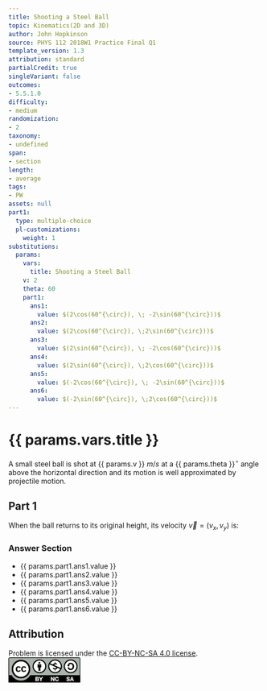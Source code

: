 ```yaml
---
title: Shooting a Steel Ball
topic: Kinematics(2D and 3D)
author: John Hopkinson
source: PHYS 112 2018W1 Practice Final Q1
template_version: 1.3
attribution: standard
partialCredit: true
singleVariant: false
outcomes:
- 5.5.1.0
difficulty:
- medium
randomization:
- 2
taxonomy:
- undefined
span:
- section
length:
- average
tags:
- PW
assets: null
part1:
  type: multiple-choice
  pl-customizations:
    weight: 1
substitutions:
  params:
    vars:
      title: Shooting a Steel Ball
    v: 2
    theta: 60
    part1:
      ans1:
        value: $(2\cos(60^{\circ}), \; -2\sin(60^{\circ}))$
      ans2:
        value: $(2\cos(60^{\circ}), \;2\sin(60^{\circ}))$
      ans3:
        value: $(2\sin(60^{\circ}), \; -2\cos(60^{\circ}))$
      ans4:
        value: $(2\sin(60^{\circ}), \;2\cos(60^{\circ}))$
      ans5:
        value: $(-2\cos(60^{\circ}), \; -2\sin(60^{\circ}))$
      ans6:
        value: $(-2\sin(60^{\circ}), \;2\cos(60^{\circ}))$
---
```

# {{ params.vars.title }}
A small steel ball is shot at {{ params.v }} $m/s$ at a {{ params.theta }}$^{\circ}$ angle above the horizontal direction and its motion is well approximated by projectile motion.

## Part 1

When the ball returns to its original height, its velocity $\overrightarrow{v} = (v_x, v_y)$ is:

### Answer Section

- {{ params.part1.ans1.value }}
- {{ params.part1.ans2.value }}
- {{ params.part1.ans3.value }}
- {{ params.part1.ans4.value }}
- {{ params.part1.ans5.value }}
- {{ params.part1.ans6.value }}

## Attribution

Problem is licensed under the [CC-BY-NC-SA 4.0 license](https://creativecommons.org/licenses/by-nc-sa/4.0/).<br> ![The Creative Commons 4.0 license requiring attribution-BY, non-commercial-NC, and share-alike-SA license.](https://raw.githubusercontent.com/firasm/bits/master/by-nc-sa.png)